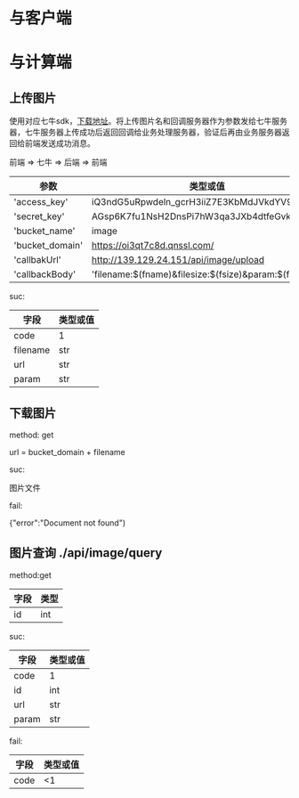 # 与客户端



# 与计算端

## 上传图片

使用对应七牛sdk，[下载地址](http://developer.qiniu.com/resource/official.html#sdk)。将上传图片名和回调服务器作为参数发给七牛服务器，七牛服务器上传成功后返回回调给业务处理服务器，验证后再由业务服务器返回给前端发送成功消息。

前端 => 七牛 => 后端 => 前端


参数|类型或值
------------ | -------------
'access_key' | iQ3ndG5uRpwdeln_gcrH3iiZ7E3KbMdJVkdYV9Im
'secret_key' | AGsp6K7fu1NsH2DnsPi7hW3qa3JXb4dtfeGvkm-A
'bucket_name' | image
'bucket_domain' | https://oi3qt7c8d.qnssl.com/
'callbakUrl' | http://139.129.24.151/api/image/upload
'callbackBody' | 'filename:$(fname)&filesize:$(fsize)&param:$(fparam)'

suc:

字段|类型或值
------------ | -------------
code | 1
filename | str
url | str
param | str



## 下载图片

method: get

url = bucket_domain + filename

suc:

图片文件

fail:

{"error":"Document not found")

## 图片查询 ./api/image/query


method:get

字段|类型
------------ | -------------
id | int

suc:

字段|类型或值
------------ | -------------
code | 1
id | int
url | str
param | str

fail:

字段|类型或值
------------ | -------------
code | <1
